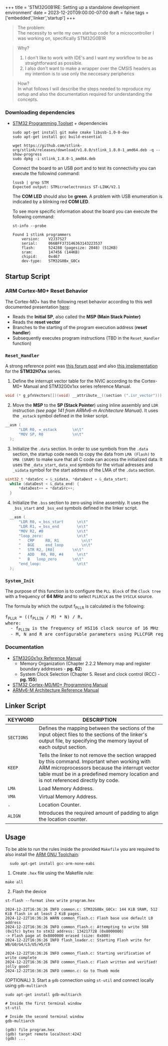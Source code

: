 +++
title = 'STM32G0B1RE: Setting up a standalone development environment'
date = 2023-12-20T09:00:00-07:00
draft = false
tags = ['embedded','linker','startup']
+++


> The problem: \
>     The necessity to write my own startup code for a microcontroller I was working on, specifically STM32G0B1R

> Why? 
>    1. I don't like to work with IDE's and I want my workflow to be as straightforward as possible. 
>    2. I also don't want to make a wrapper over the CMSIS headers as my intention is to use only the neccesary peripherics

> How? \
>     In what follows I will describe the steps needed to reproduce my setup and also the documentation required for understanding the concepts.


### Downloading dependencies

  - [STM32 Programming Toolset](https://github.com/stlink-org/stlink) + dependencies
    ```
    sudo apt-get install git make cmake libusb-1.0-0-dev
    sudo apt-get install gcc build-essential

    wget https://github.com/stlink-org/stlink/releases/download/v1.8.0/stlink_1.8.0-1_amd64.deb -q --show-progress
    sudo dpkg -i stlink_1.8.0-1_amd64.deb
    ```
    Connect the board to an USB port and to test its connectivity you can execute the followind command:
    
    ```
    lsusb | grep STM 
    Expected output: STMicroelectronics ST-LINK/V2.1
    ```

    The **COM LED** should also be **green**.
    A problem with USB enumeration is indicated by a blinking red **COM LED**.

    To see more specific information about the board you can execute the following command:
    ```
    st-info --probe

    Found 1 stlink programmers
        version:    V2J37S27
        serial:     066BFF373146363143223537
        flash:      524288 (pagesize: 2048) (512KB)
        sram:       147456 (144KB)
        chipid:     0x467
        dev-type:   STM32G0Bx_G0Cx
    ```

## Startup Script

### ARM Cortex-M0+ Reset Behavior

The Cortex-M0+ has the following reset behavior according to this well documented presentation [here](https://www.google.com/url?sa=t&source=web&rct=j&opi=89978449&url=https://community.arm.com/support-forums/f/soc-design-and-simulation-forum/54006/understanding-reset-sequence-cortex-m0&ved=2ahUKEwjPjMOM3riKAxUfiv0HHXUTGkEQFnoECBcQAQ&usg=AOvVaw0FCZVU6DNUNLWvWUzluuz3):
  - Reads the **Initial SP**, also called the **MSP (Main Stack Pointer)** 
  - Reads the **reset vector**
  - Branches to the starting of the program execution address (**reset handler**)
  - Subsequently executes program instructions (TBD in the `Reset_Handler` function)

### 

### `Reset_Handler`
  A strong reference point was [this forum post](https://allthingsembedded.com/post/2019-01-03-arm-cortex-m-startup-code-for-c-and-c/) and also [this implementation](https://github.com/elzoughby/STM32H7xx-Startup/tree/master) for the **STM32H7xx** series.

  1. Define the interrupt vector table for the NVIC according to the Cortex-M0+ Manual and STM32G0x1xx series reference Manual.

  ```c
  void (* g_pfnVectors[])(void) __attribute__((section (".isr_vector"))) = {...}
  ```
  2. Move the **MSP** to the **SP (Stack Pointer**) using inline assembly and `LDR` instruction _(see page 141 from ARMv6-m Architecture Manual)_. It uses the `_estack` symbol defined in the linker script.

  ```c
  __asm (
        "LDR R0, =_estack       \n\t"
        "MOV SP, R0             \n\t"
    );
  ```
  3. Initialize the `.data` section. In order to use symbols from the ``.data`` section, the startup code needs to copy the data from ``LMA (Flash)`` to ``VMA (SRAM)`` to make sure that all C code can access the initialized data. It uses the `_data_start`, `data_end` symbols for the virtual adresses and `_sidata` symbol for the start address of the LMA of the `.data` section.

  ```c
  uint32_t *dataSrc = &_sidata, *dataDest = &_data_start;
    while (dataDest < &_data_end) {
        *dataDest++ = *dataSrc++;
    }
  ```
  4. Initialize the `.bss` section to zero using inline assembly. It uses the `_bss_start` and `_bss_end` symbols defined in the linker script.

  ```c
    __asm (
        "LDR R0, =_bss_start      \n\t"
        "LDR R1, =_bss_end        \n\t"
        "MOV R2, #0               \n\t"
        "loop_zero:               \n\t"
        "   CMP 	R0, R1          \n\t"
        "   BGE 	end_loop        \n\t"
        "   STR	R2, [R0]        \n\t"
        "   ADD   R0, R0, #4      \n\t"
        "   B 	loop_zero       \n\t"
        "end_loop:                \n\t"
    );
  ```
### `System_Init`
The purpose of this function is to configure the `PLL Block` of the `Clock tree` with a frequency of **64 MHz** and to select `PLLRCLK` as the `SYSCLK` source.

The formula by which the output f<sub>PLLR</sub> is calculated is the following:
<pre>
f<sub>PLLR</sub> = ((f<sub>PLLIN</sub> / M) * N) / R,
where:
  - f<sub>PLLIN</sub> is the frequency of HSI16 clock source of 16 MHz
  - M, N and R are configurable parameters using PLLCFGR register
</pre>


### Documentation
  - [STM32G0x1xx Reference Manual](https://www.st.com/resource/en/reference_manual/rm0444-stm32g0x1-advanced-armbased-32bit-mcus-stmicroelectronics.pdf)
    * Memory Organization (Chapter 2.2.2 Memory map and register boundary addresses - **pg. 62**)
    * System Clock Selection (Chapter 5. Reset and clock control (RCC) - **pg. 155**)
  - [STM32 Cortex-M0/M0+ Programming Manual](https://www.st.com/resource/en/programming_manual/pm0223-stm32-cortexm0-mcus-programming-manual-stmicroelectronics.pdf)
  - [ARMv6-M Architecture Reference Manual](https://www.google.com/url?sa=t&source=web&rct=j&opi=89978449&url=https://users.ece.utexas.edu/~valvano/mspm0/Arm_Architecture_v6m_Reference_Manual.pdf&ved=2ahUKEwjn54aZnLmKAxX4nf0HHYpSDTkQFnoECBIQAQ&usg=AOvVaw1wJfJ_0J4djK_M9sc94aE1)



## Linker Script



| **KEYWORD** | **DESCRIPTION**                                                                                                                                                                       |
|-------------|---------------------------------------------------------------------------------------------------------------------------------------------------------------------------------------|
| `SECTIONS`  | Defines the mapping between the sections of the input object files to the sections of the linker's output file, by specifying the memory layout of each output section.                |
| `KEEP`      | Tells the linker to not remove the section wrapped by this command. Important when working with ARM microprocessors because the interrupt vector table must be in a predefined memory location and is not referenced directly by code. |
| `LMA`       | Load Memory Address.                                                                                                                                                                  |
| `VMA`       | Virtual Memory Address.                                                                                                                                                               |
| `.`         | Location Counter.                                                                                                                                                                     |
| `ALIGN`     | Introduces the required amount of padding to align the location counter.                                                                                                              |


## Usage

To be able to run the rules inside the provided `Makefile` you are required to also install the [ARM GNU Toolchain](https://developer.arm.com/downloads/-/arm-gnu-toolchain-downloads):

```
  sudo apt-get install gcc-arm-none-eabi
```

1. Create `.hex` file using the Makefile rule:
```
make all
```
2. Flash the device
```
st-flash --format ihex write program.hex

2024-12-22T16:36:26 INFO common.c: STM32G0Bx_G0Cx: 144 KiB SRAM, 512 KiB flash in at least 2 KiB pages.
2024-12-22T16:36:26 WARN common_flash.c: Flash base use default L0 address
2024-12-22T16:36:26 INFO common_flash.c: Attempting to write 508 (0x1fc) bytes to stm32 address: 134217728 (0x8000000)
-> Flash page at 0x8000000 erased (size: 0x800)
2024-12-22T16:36:26 INFO flash_loader.c: Starting Flash write for WB/G0/G4/L5/U5/H5/C0

2024-12-22T16:36:26 INFO common_flash.c: Starting verification of write complete
2024-12-22T16:36:26 INFO common_flash.c: Flash written and verified! jolly good!
2024-12-22T16:36:26 INFO common.c: Go to Thumb mode
```

(OPTIONAL) 3. Start a `gdb` connection using `st-util` and connect locally using `gdb-multiarch`

```
sudo apt-get install gdb-multiarch

# Inside the first terminal window
st-util

# Inside the second terminal window
gdb-multiarch

(gdb) file program.hex
(gdb) target remote localhost:4242
(gdb) ...
```